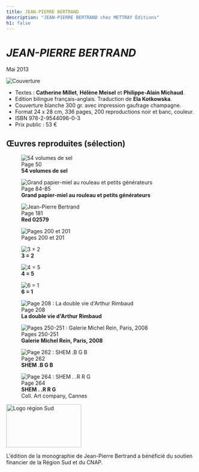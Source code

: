 ```yaml
---
title: JEAN-PIERRE BERTRAND
description: "JEAN-PIERRE BERTRAND chez METTRAY Éditions"
h1: false
---
```


<h1><em>JEAN-PIERRE BERTRAND</em></h1>
<p class="date">Mai 2013</p>
<img class="right" src="/files/livre-jpb/couverture.jpg" alt="Couverture" title="Jean-Pierre Bertrand : Couverture">
<ul class="no-bullets">
  <li>Textes : <strong>Catherine Millet</strong>, <strong>Hélène Meisel</strong> et <strong>Philippe-Alain Michaud</strong>.</li>
  <li>Edition bilingue français-anglais. Traduction de <strong>Ela Kotkowska</strong>.</li>
  <li>Couverture blanche 300 gr. avec impression gaufrage champagne.</li>
  <li>Format 24 x 28 cm, 336 pages, 200 reproductions noir et banc, couleur.</li>
  <li>ISBN 978-2-9544096-0-3</li>
  <li>Prix public : 53 €</li>
</ul>

<section class="galerie">
  <h2>&OElig;uvres reproduites <span>(sélection)</span></h2>
  <figure>
    <img src="/files/livre-jpb/extrait-1.jpg" alt="54 volumes de sel" title="Jean-Pierre Bertrand : 54 volumes de sel">
    <figcaption>Page 50<br><strong>54 volumes de sel</strong></figcaption>
  </figure>
  <figure>
    <img src="/files/livre-jpb/extrait-2.jpg" alt="Grand papier-miel au rouleau et petits générateurs" title="Jean-Pierre Bertrand : Grand papier-miel au rouleau et petits générateurs">
    <figcaption>Page 84-85<br><strong>Grand papier-miel au rouleau et petits générateurs</strong></figcaption>
  </figure>
  <figure>
    <img src="/files/livre-jpb/extrait-3.jpg" alt="Jean-Pierre Bertrand" title="Jean-Pierre Bertrand : Red 02579">
    <figcaption>Page 181<br><strong>Red 02579</strong></figcaption>
  </figure>
  <figure>
    <img src="/files/livre-jpb/P206-1.jpg" alt="Pages 200 et 201" title="Jean-Pierre Bertrand : Page 200-201">
    <figcaption>Pages 200 et 201<br></figcaption>
  </figure>
  <figure>
    <img src="/files/livre-jpb/P206-2.jpg" alt="3 = 2" title="Jean-Pierre Bertrand : 3 = 2">
    <figcaption><strong>3 = 2</strong></figcaption>
  </figure>
  <figure>
    <img src="/files/livre-jpb/P207.jpg" alt="4 = 5" title="Jean-Pierre Bertrand : 4 = 5">
    <figcaption><strong>4 = 5</strong></figcaption>
  </figure>
  <figure>
    <img src="/files/livre-jpb/P207-2.jpg" alt="6 = 1" title="Jean-Pierre Bertrand : 6 = 1">
    <figcaption><strong>6 = 1</strong></figcaption>
  </figure>
  <figure>
    <img src="/files/livre-jpb/P210.jpg" alt="Page 208 : La double vie d'Arthur Rimbaud" title="Jean-Pierre Bertrand : La double vie d'Arthur Rimbaud">
    <figcaption>Page 208<strong><br>La double vie d'Arthur Rimbaud</strong></figcaption>
  </figure>
  <figure>
    <img src="/files/livre-jpb/P242-243.jpg" alt="Pages 250-251 : Galerie Michel Rein, Paris, 2008" title="Jean-Pierre Bertrand : Galerie Michel Rein, Paris, 2008">
    <figcaption>Pages 250-251<strong><br>Galerie Michel Rein, Paris, 2008</strong></figcaption>
  </figure>
  <figure>
    <img src="/files/livre-jpb/P264.jpg" alt="Page 262 : SHEM .B G B" title="Jean-Pierre Bertrand : SHEM .B G B">
    <figcaption>Page 262<strong><br>SHEM .B G B</strong></figcaption>
  </figure>
  <figure>
    <img src="/files/livre-jpb/P266.jpg" alt="Page 264 : SHEM . .R R G" title="Jean-Pierre Bertrand : SHEM . .R R G">
    <figcaption>Page 264<strong><br>SHEM . .R R G</strong><br>Coll. Art company, Cannes</figcaption>
  </figure>

</section>

<section class="credits">
  <img src="/files/logo-region-sud.jpg" alt="Logo région Sud" width="200" height="115" />
  <p>L'édition de la monographie de Jean-Pierre Bertrand a bénéficié du soutien financier de la Région Sud et du CNAP.</p>
</section>